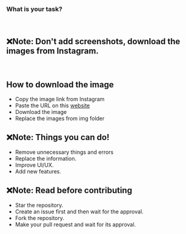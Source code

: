 ### What is your task?


<br>

## ❌Note: Don't add screenshots, download the images from Instagram.
<br>

## How to download the image

- Copy the image link from Instagram
- Paste the URL on this [website](https://en.savefrom.net/7/download-from-instagram)
- Download the image
- Replace the images from img folder

## ❌Note: Things you can do!

- Remove unnecessary things and errors
- Replace the information.
- Improve UI/UX.
- Add new features.

## ❌Note: Read before contributing

- Star the repository.
- Create an issue first and then wait for the approval.
- Fork the repository.
- Make your pull request and wait for its approval.


